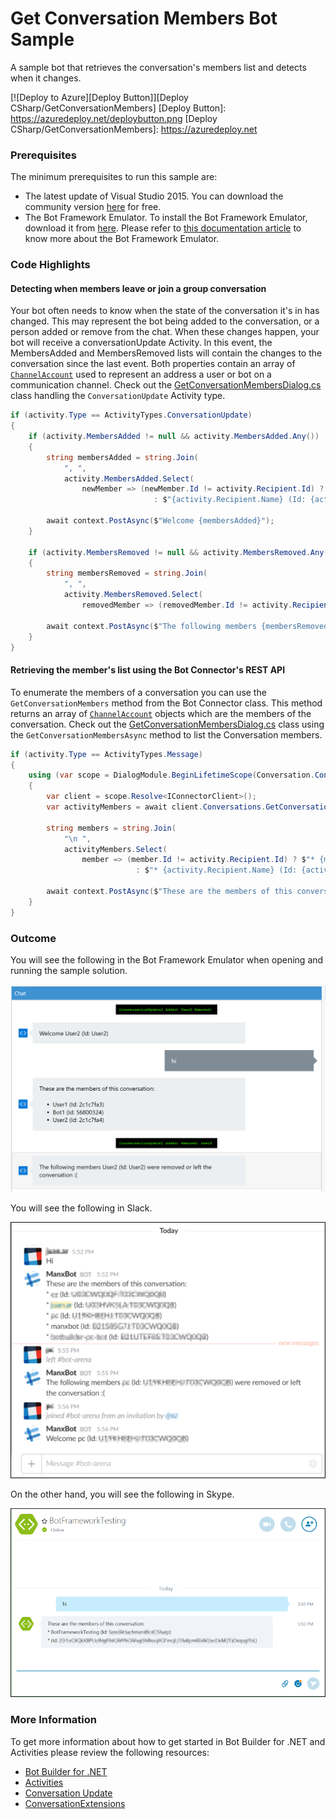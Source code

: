 # Get Conversation Members Bot Sample

A sample bot that retrieves the conversation's members list and detects when it changes.

[![Deploy to Azure][Deploy Button]][Deploy CSharp/GetConversationMembers]
[Deploy Button]: https://azuredeploy.net/deploybutton.png
[Deploy CSharp/GetConversationMembers]: https://azuredeploy.net

### Prerequisites

The minimum prerequisites to run this sample are:
* The latest update of Visual Studio 2015. You can download the community version [here](http://www.visualstudio.com) for free.
* The Bot Framework Emulator. To install the Bot Framework Emulator, download it from [here](https://aka.ms/bf-bc-emulator). Please refer to [this documentation article](https://docs.botframework.com/en-us/csharp/builder/sdkreference/gettingstarted.html#emulator) to know more about the Bot Framework Emulator.

### Code Highlights

#### Detecting when members leave or join a group conversation

Your bot often needs to know when the state of the conversation it's in has changed. This may represent the bot being added to the conversation, or a person added or remove from the chat. When these changes happen, your bot will receive a conversationUpdate Activity.
In this event, the MembersAdded and MembersRemoved lists will contain the changes to the conversation since the last event. Both properties contain an array of [`ChannelAccount`](https://docs.botframework.com/en-us/csharp/builder/sdkreference/d9/d4d/_channel_account_8cs_source.html) used to represent an address a user or bot on a communication channel.
Check out the [GetConversationMembersDialog.cs](GetConversationMembersDialog.cs#L23-L45) class handling the `ConversationUpdate` Activity type.

````C#
if (activity.Type == ActivityTypes.ConversationUpdate)
{
    if (activity.MembersAdded != null && activity.MembersAdded.Any())
    {
        string membersAdded = string.Join(
            ", ", 
            activity.MembersAdded.Select(
                newMember => (newMember.Id != activity.Recipient.Id) ? $"{newMember.Name} (Id: {newMember.Id})" 
                                : $"{activity.Recipient.Name} (Id: {activity.Recipient.Id})"));

        await context.PostAsync($"Welcome {membersAdded}");
    }

    if (activity.MembersRemoved != null && activity.MembersRemoved.Any())
    {
        string membersRemoved = string.Join(
            ", ", 
            activity.MembersRemoved.Select(
                removedMember => (removedMember.Id != activity.Recipient.Id) ? $"{removedMember.Name} (Id: {removedMember.Id})" : string.Empty));

        await context.PostAsync($"The following members {membersRemoved} were removed or left the conversation :(");
    }
}
````

#### Retrieving the member's list using the Bot Connector's REST API

To enumerate the members of a conversation you can use the `GetConversationMembers` method from the Bot Connector class. This method returns an array of [`ChannelAccount`](https://docs.botframework.com/en-us/csharp/builder/sdkreference/d9/d4d/_channel_account_8cs_source.html) objects which are the members of the conversation.
Check out the [GetConversationMembersDialog.cs](GetConversationMembersDialog.cs#L47-L62) class using the `GetConversationMembersAsync` method to list the Conversation members.

````C#
if (activity.Type == ActivityTypes.Message)
{
    using (var scope = DialogModule.BeginLifetimeScope(Conversation.Container, activity))
    {
        var client = scope.Resolve<IConnectorClient>();
        var activityMembers = await client.Conversations.GetConversationMembersAsync(activity.Conversation.Id);

        string members = string.Join(
            "\n ", 
            activityMembers.Select(
                member => (member.Id != activity.Recipient.Id) ? $"* {member.Name} (Id: {member.Id})"
                            : $"* {activity.Recipient.Name} (Id: {activity.Recipient.Id})"));

        await context.PostAsync($"These are the members of this conversation: \n {members}");
    }
}
````

### Outcome

You will see the following in the Bot Framework Emulator when opening and running the sample solution.

![Sample Outcome](images/outcome-emulator.png)

You will see the following in Slack.

![Sample Outcome](images/outcome-slack.png)

On the other hand, you will see the following in Skype.

![Sample Outcome](images/outcome-skype.png)

### More Information

To get more information about how to get started in Bot Builder for .NET and Activities please review the following resources:
* [Bot Builder for .NET](https://docs.botframework.com/en-us/csharp/builder/sdkreference/index.html)
* [Activities](https://docs.botframework.com/en-us/csharp/builder/sdkreference/activities.html)
* [Conversation Update](https://docs.botframework.com/en-us/csharp/builder/sdkreference/activities.html#conversationUpdate)
* [ConversationExtensions](https://docs.botframework.com/en-us/csharp/builder/sdkreference/d7/d08/class_microsoft_1_1_bot_1_1_connector_1_1_conversations_extensions.html)
